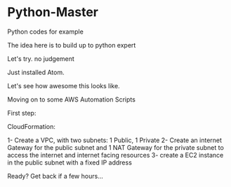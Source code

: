 # Python-Master
Python codes for example

The idea here is to build up to python expert

Let's try. no judgement

Just installed Atom.

Let's see how awesome this looks like.

Moving on to some AWS Automation Scripts

First step:

CloudFormation:

1- Create a VPC, with two subnets: 1 Public, 1 Private
2- Create an internet Gateway for the public subnet and 1 NAT Gateway for the
private subnet to access the internet and internet facing resources
3- create a EC2 instance in the public subnet with a fixed IP address

Ready? Get back if a few hours...
